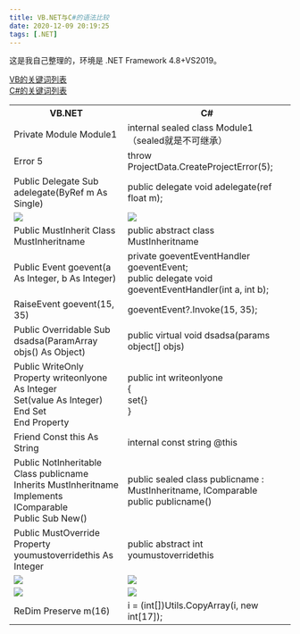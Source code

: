 ```yaml
---
title: VB.NET与C#的语法比较
date: 2020-12-09 20:19:25
tags: [.NET]
---
```


这是我自己整理的，环境是 .NET Framework 4.8+VS2019。  

[VB的关键词列表](https://docs.microsoft.com/zh-cn/dotnet/visual-basic/language-reference/keywords/)  
[C#的关键词列表](https://docs.microsoft.com/zh-cn/dotnet/csharp/language-reference/keywords/)  
<table>
    <tbody>
        <tr>
            <th>
                VB.NET
            </th>
            <th>
                C#
            </th>
            <tr>
                <td>
                    Private Module Module1
                </td>
                <td>
                    internal sealed class Module1 （sealed就是不可继承）
                </td>
            </tr>
            <tr>
                <td>
                    Error 5
                </td>
                <td>
                    throw ProjectData.CreateProjectError(5);
                </td>
            </tr>
            <tr>
                <td>
                    Public Delegate Sub adelegate(ByRef m As Single)
                </td>
                <td>
                    public delegate void adelegate(ref float m);
                </td>
            </tr>
            <tr>
                <td>
                    <img src="https://s3.ax1x.com/2020/12/09/rPZPXQ.png">
                </td>
                <td>
                    <img src="https://s3.ax1x.com/2020/12/09/rPVvkt.png">
                </td>
            </tr>
            <tr>
                <td>
                    Public MustInherit Class MustInheritname
                </td>
                <td>
                    public abstract class MustInheritname
                </td>
            </tr>
            <tr>
                <td>
                    Public Event goevent(a As Integer, b As Integer)
                </td>
                <td>
                    private goeventEventHandler goeventEvent;<br> public delegate void goeventEventHandler(int a, int b);
                </td>
            </tr>
            <tr>
                <td>
                    RaiseEvent goevent(15, 35)
                </td>
                <td>
                    goeventEvent?.Invoke(15, 35);
                </td>
            </tr>
            <tr>
                <td>
                    Public Overridable Sub dsadsa(ParamArray objs() As Object)
                </td>
                <td>
                    public virtual void dsadsa(params object[] objs)
                </td>
            </tr>
            <tr>
                <td>
                    Public WriteOnly Property writeonlyone As Integer <br> Set(value As Integer)<br> End Set<br> End Property<br>
                </td>
                <td>
                    public int writeonlyone<br>{<br>set{}<br>}
                </td>
            </tr>
            <tr>
                <td>
                    Friend Const this As String
                </td>
                <td>
                    internal const string @this
                </td>
            </tr>
            <tr>
                <td>
                    Public NotInheritable Class publicname<br> Inherits MustInheritname<br> Implements IComparable<br> Public Sub New()
                </td>
                <td>
                    public sealed class publicname : MustInheritname, IComparable<br> public publicname()
                </td>
            </tr>
            <tr>
                <td>
                    Public MustOverride Property youmustoverridethis As Integer
                </td>
                <td>
                    public abstract int youmustoverridethis
                </td>
            </tr>
            <tr>
                <td>
                    <img src="https://s3.ax1x.com/2020/12/09/rPmQoR.png">
                </td>
                <td>
                    <img src="https://s3.ax1x.com/2020/12/09/rPmVzT.png">
                </td>
            </tr>
            <tr>
                <td>
                    <img src="https://s3.ax1x.com/2020/12/09/rPm6l8.png">
                </td>
                <td>
                    <img src="https://s3.ax1x.com/2020/12/09/rPmrfP.png">
                </td>
            </tr>
            <tr>
                <td>
                    ReDim Preserve m(16)
                </td>
                <td>
                    i = (int[])Utils.CopyArray(i, new int[17]);
                </td>
            </tr>
        </tr>
    </tbody>
</table>